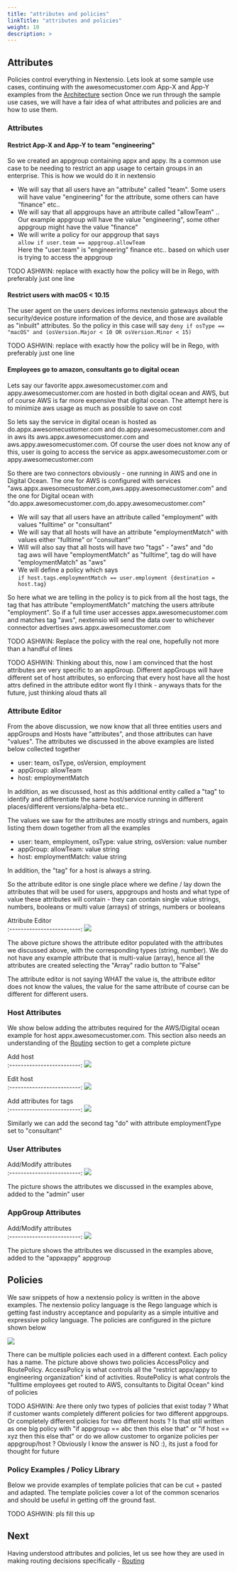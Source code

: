 ```yaml
---
title: "attributes and policies"
linkTitle: "attributes and policies"
weight: 10
description: >
---
```


## Attributes 

Policies control everything in Nextensio. Lets look at some sample use cases, continuing with
the awesomecustomer.com App-X and App-Y examples from the [Architecture](/architecture) section
Once we run through the sample use cases, we will have a fair idea of what attributes and 
policies are and how to use them. 

### Attributes

#### Restrict App-X and App-Y to team "engineering"

So we created an appgroup containing appx and appy. Its a common use case to be needing to 
restrict an app usage to certain groups in an enterprise. This is how we would do it in 
nextensio 

* We will say that all users have an "attribute" called "team". Some users will have value
"engineering" for the attribute, some others can have "finance" etc..
* We will say that all appgroups have an attribute called "allowTeam" .. Our example appgroup
will have the value "engineering", some other appgroup might have the value "finance"
* We will write a policy for our appgroup that says  
  ```allow if user.team == appgroup.allowTeam```  
  Here the "user.team" is "engineering" finance etc.. based on which user is trying to access 
the appgroup

TODO ASHWIN: replace with exactly how the policy will be in Rego, with preferably just one line 

#### Restrict users with macOS < 10.15 

The user agent on the users devices informs nextensio gateways about the security/device posture
information of the device, and those are available as "inbuilt" attributes. So the policy in this
case will say ```deny if osType == "macOS" and (osVersion.Major < 10 OR osVersion.Minor < 15)```

TODO ASHWIN: replace with exactly how the policy will be in Rego, with preferably just one line 

#### Employees go to amazon, consultants go to digital ocean

Lets say our favorite appx.awesomecustomer.com and appy.awesomecustomer.com are hosted in both
digital ocean and AWS, but of course AWS is far more expensive that digital ocean. The attempt 
here is to minimize aws usage as much as possible to save on cost

So lets say the service in digital ocean is hosted as do.appx.awesomecustomer.com and 
do.appy.awesomecustomer.com and in aws its aws.appx.awesomecustomer.com and 
aws.appy.awesomecustomer.com. Of course the user does not know any of this, user is going to
access the service as appx.awesomecustomer.com or appy.awesomecustomer.com

So there are two connectors obviously - one running in AWS and one in Digital Ocean. The one for
AWS is configured with services "aws.appx.awesomecustomer.com,aws.appy.awesomecustomer.com" and
the one for Digital ocean with "do.appx.awesomecustomer.com,do.appy.awesomecustomer.com"

* We will say that all users have an attribute called "employment" with values "fulltime" or "consultant"
* We will say that all hosts will have an attribute "employmentMatch" with values either "fulltime" or "consultant"
* Will will also say that all hosts will have two "tags" - "aws" and "do  
  tag aws will have "employmentMatch" as "fulltime", tag do will have "employmentMatch" as "aws"
* We will define a policy which says  
  ```if host.tags.employmentMatch == user.employment {destination = host.tag}``` 

So here what we are telling in the policy is to pick from all the host tags, the tag that has
attribute "employmentMatch" matching the users attribute "employment". So if a full time user
accesses appx.awesomecustomer.com and matches tag "aws", nextensio will send the data over to
whichever connector advertises aws.appx.awesomecustomer.com

TODO ASHWIN: Replace the policy with the real one, hopefully not more than a handful of lines

TODO ASHWIN: Thinking about this, now I am convinced that the host attributes are very specific
to an appGroup. Different appGroups will have different set of host attributes, so enforcing that
every host have all the host attrs defined in the attribute editor wont fly I think - anyways 
thats for the future, just thinking aloud thats all

### Attribute Editor

From the above discussion, we now know that all three entities users and appGroups and Hosts have
"attributes", and those attributes can have "values". The attributes we discussed in the above
examples are listed below collected together

* user: team, osType, osVersion, employment
* appGroup: allowTeam
* host: employmentMatch

In addition, as we discussed, host as this additional entity called a "tag" to identify and differentiate
the same host/service running in different places/different versions/alpha-beta etc..

The values we saw for the attributes are mostly strings and numbers, again listing them down together from
all the examples

* user: team, employment, osType: value string, osVersion: value number
* appGroup: allowTeam: value string
* host: employmentMatch: value string

In addition, the "tag" for a host is always a string.

So the attribute editor is one single place where we define / lay down the attributes that will be 
used for users, appgroups and hosts and what type of value these attributes will contain - they can
contain single value strings, numbers, booleans or multi value (arrays) of strings, numbers or booleans

Attribute Editor             
:-------------------------:
![](/architecture/policyattr/attredit.jpg)

The above picture shows the attribute editor populated with the attributes we discussed above, with
the corresponding types (string, number). We do not have any example attribute that is multi-value (array),
hence all the attributes are created selecting the "Array" radio button to "False"

The attribute editor is not saying WHAT the value is, the attribute editor does not know the values, the
value for the same attribute of course can be different for different users. 

### Host Attributes

We show below  adding the attributes required for the AWS/Digital ocean example for host
appx.awesomecustomer.com. This section also needs an understanding of the [Routing](/architecture/routing)
section to get a complete picture

Add host             
:-------------------------:
![](/architecture/policyattr/host_add.jpg)

Edit host             
:-------------------------:
![](/architecture/policyattr/host_edit.jpg)

Add attributes for tags             
:-------------------------:
![](/architecture/policyattr/hostattr_edit.jpg)

Similarly we can add the second tag "do" with attribute employmentType set to "consultant"

### User Attributes

Add/Modify attributes             
:-------------------------:
![](/architecture/policyattr/userattr_edit.jpg)

The picture shows the attributes we discussed in the examples above, added to the "admin" user

### AppGroup Attributes

Add/Modify attributes             
:-------------------------:
![](/architecture/policyattr/appattr_edit.jpg)

The picture shows the attributes we discussed in the examples above, added to the "appxappy" appgroup

## Policies

We saw snippets of how a nextensio policy is written in the above examples. The nextensio policy language
is the Rego language which is getting fast industry acceptance and popularity as a simple intuitive and
expressive policy language. The policies are configured in the picture shown below

![](/architecture/policyattr/policy.jpg)

There can be multiple policies each used in a different context. Each policy has a name. The picture above
shows two policies AccessPolicy and RoutePolicy. AccessPolicy is what controls all the "restrict appx/appy
to engineering organization" kind of activities. RoutePolicy is what controls the "fulltime employees 
get routed to AWS, consultants to Digital Ocean" kind of policies

TODO ASHWIN: Are there only two types of policies that exist today ? What if customer wants completely 
different policies for two different appgroups. Or completely different policies for two different hosts ?
Is that still written as one big policy with "if appgroup == abc then this else that" or 
"if host == xyz then this else that" or do we allow customer to organize policies per appgroup/host ? 
Obviously I know the answer is NO :), its just a food for thought for future

### Policy Examples / Policy Library

Below we provide examples of template policies that can be cut + pasted and adapted. The template policies
cover a lot of the common scenarios and should be useful in getting off the ground fast.

TODO ASHWIN: pls fill this up

## Next 

Having understood attributes and policies, let us see how they are used in making routing decisions specifically -
[Routing](/architecture/routing/)
